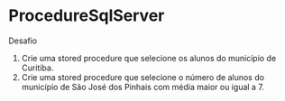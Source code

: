 # ProcedureSqlServer
Desafio
1. Crie uma stored procedure que selecione os alunos do município de Curitiba. 
2. Crie uma stored procedure que selecione o número de alunos do município de São José dos Pinhais com média maior ou igual a 7.
